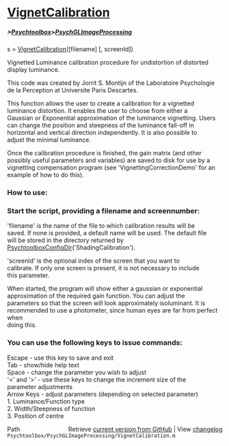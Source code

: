 # [VignetCalibration](VignetCalibration)
##### >[Psychtoolbox](Psychtoolbox)>[PsychGLImageProcessing](PsychGLImageProcessing)

 s = [VignetCalibration](VignetCalibration)([filename] [, screenId])  
  
 Vignetted Luminance calibration procedure for undistortion of distorted  
 display luminance.  
  
 This code was created by Jorrit S. Montijn of the Laboratoire Psychologie  
 de la Perception at Universite Paris Descartes.  
  
 This function allows the user to create a calibration for a vignetted  
 luminance distortion. It enables the user to choose from either a  
 Gaussian or Exponential approximation of the luminance vignetting. Users  
 can change the position and steepness of the luminance fall-off in  
 horizontal and vertical direction independently. It is also possible to  
 adjust the minimal luminance.  
  
 Once the calibration procedure is finished, the gain matrix (and other  
 possibly useful parameters and variables) are saved to disk for use by a  
 vignetting compensation program (see 'VignettingCorrectionDemo' for an  
 example of how to do this).  
  
###  How to use:  
  
###  Start the script, providing a filename and screennumber:  
  
 'filename' is the name of the file to which calibration results will be   
 saved. If none is provided, a default name will be used. The default file  
 will be stored in the directory returned by [PsychtoolboxConfigDir](PsychtoolboxConfigDir)('ShadingCalibration').  
  
 'screenId' is the optional index of the screen that you want to  
 calibrate. If only one screen is present, it is not necessary to include  
 this parameter.  
  
 When started, the program will show either a gaussian or exponential  
 approximation of the required gain function. You can adjust the  
 parameters so that the screen will look approximately isoluminant. It is  
 recommended to use a photometer, since human eyes are far from perfect when  
 doing this.  
  
###  You can use the following keys to issue commands:  
  
 Escape -   use this key to save and exit  
 Tab        -   show/hide help text  
 Space      -   change the parameter you wish to adjust  
 '<' and '\>'    -   use these keys to change the increment size of the  
                    parameter adjustments  
 Arrow Keys -   adjust parameters (depending on selected parameter)  
                1. Luminance/Function type  
                2. Width/Steepness of function  
                3. Position of centre  
  




<div class="code_header" style="text-align:right;">
  <span style="float:left;">Path&nbsp;&nbsp;</span> <span class="counter">Retrieve <a href=
  "https://raw.github.com/Psychtoolbox-3/Psychtoolbox-3/beta/Psychtoolbox/PsychGLImageProcessing/VignetCalibration.m">current version from GitHub</a> | View <a href=
  "https://github.com/Psychtoolbox-3/Psychtoolbox-3/commits/beta/Psychtoolbox/PsychGLImageProcessing/VignetCalibration.m">changelog</a></span>
</div>
<div class="code">
  <code>Psychtoolbox/PsychGLImageProcessing/VignetCalibration.m</code>
</div>

